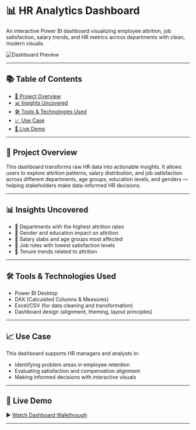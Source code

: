 # 📊 HR Analytics Dashboard

An interactive Power BI dashboard visualizing employee attrition, job satisfaction, salary trends, and HR metrics across departments with clean, modern visuals.

![Dashboard Preview](./screenshot.png)

---

## 📚 Table of Contents

- [🧠 Project Overview](#-project-overview)
- [📊 Insights Uncovered](#-insights-uncovered)
- [🛠 Tools & Technologies Used](#-tools--technologies-used)
- [📈 Use Case](#-use-case)
- [🎥 Live Demo](#-live-demo)

---

## 🧠 Project Overview

This dashboard transforms raw HR data into actionable insights. It allows users to explore attrition patterns, salary distribution, and job satisfaction across different departments, age groups, education levels, and genders — helping stakeholders make data-informed HR decisions.

---

## 📊 Insights Uncovered

- 🔹 Departments with the highest attrition rates  
- 🔹 Gender and education impact on attrition  
- 🔹 Salary slabs and age groups most affected  
- 🔹 Job roles with lowest satisfaction levels  
- 🔹 Tenure trends related to attrition

---

## 🛠 Tools & Technologies Used

- Power BI Desktop  
- DAX (Calculated Columns & Measures)  
- Excel/CSV (for data cleaning and transformation)  
- Dashboard design (alignment, theming, layout principles)

---

## 📈 Use Case

This dashboard supports HR managers and analysts in:
- Identifying problem areas in employee retention
- Evaluating satisfaction and compensation alignment
- Making informed decisions with interactive visuals

---

## 🎥 Live Demo

▶️ [Watch Dashboard Walkthrough](https://your-demo-link-here)  


---
